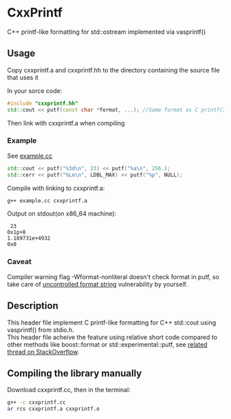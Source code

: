 # CxxPrintf
C++ printf-like formatting for std::ostream implemented via vasprintf()
  
## Usage
Copy cxxprintf.a and cxxprintf.hh to the directory containing the source file that uses it  
  
In your sorce code:  
```C++
#include "cxxprintf.hh"
std::cout << putf(const char *format, ...); //Same format as C printf(3)
```
Then link with cxxprintf.a when compiling  
### Example
See [example.cc](example.cc)
```C++
std::cout << putf("%3d\n", 23) << putf("%a\n", 256.);
std::cerr << putf("%Le\n", LDBL_MAX) << putf("%p", NULL);
```
Compile with linking to cxxprintf.a:  
```bash
g++ example.cc cxxprintf.a
```
Output on stdout(on x86_64 machine):
```
 23
0x1p+8
1.189731e+4932
0x0

```
### Caveat
Compiler warning flag -Wformat-nonliteral doesn't check format in putf, so take care of [uncontrolled format string](https://en.m.wikipedia.org/wiki/Uncontrolled_format_string) vulnerability by yourself. 
## Description
This header file implement C printf-like formatting for C++ std::cout using vasprintf() from stdio.h.  
This header file acheive the feature using relative short code compared to other methods like boost::format or std::experimental::putf, see [related thread on StackOverflow](https://stackoverflow.com/questions/15106102/how-to-use-c-stdostream-with-printf-like-formatting#15106194).
## Compiling the library manually
Download cxxprintf.cc, then in the terminal:  
```bash
g++ -c cxxprintf.cc
ar rcs cxxprintf.a cxxprintf.o
```
